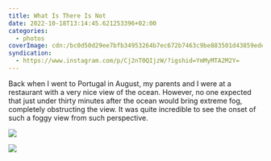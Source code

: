 ```yaml
---
title: What Is There Is Not
date: 2022-10-18T13:14:45.621253396+02:00
categories:
  - photos
coverImage: cdn:/bc0d50d29ee7bfb34953264b7ec672b7463c9be883501d43859ede39c7e20e0c
syndication:
  - https://www.instagram.com/p/Cj2nT0QIjzW/?igshid=YmMyMTA2M2Y=
---
```


Back when I went to Portugal in August, my parents and I were at a restaurant with a very nice view of the ocean. However, no one expected that just under thirty minutes after the ocean would bring extreme fog, completely obstructing the view. It was quite incredible to see the onset of such a foggy view from such perspective.

<div class="fw fg">

![](cdn:/bc0d50d29ee7bfb34953264b7ec672b7463c9be883501d43859ede39c7e20e0c)

![](cdn:/25dd8fc3f43a97cb807e51225d6c89cf80b332599cf5411418871d9c042c15ba)

</div>
